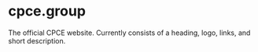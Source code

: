 # cpce.group
The official CPCE website. Currently consists of a heading, logo, links, and short description.

